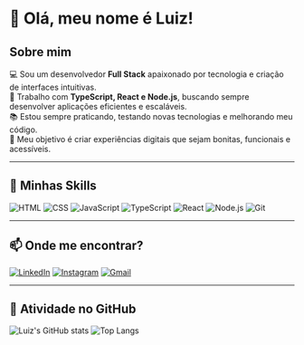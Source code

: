# 👋 Olá, meu nome é Luiz!

## Sobre mim  

💻 Sou um desenvolvedor **Full Stack** apaixonado por tecnologia e criação de interfaces intuitivas.  
🚀 Trabalho com **TypeScript, React e Node.js**, buscando sempre desenvolver aplicações eficientes e escaláveis.  
📚 Estou sempre praticando, testando novas tecnologias e melhorando meu código.  
🎯 Meu objetivo é criar experiências digitais que sejam bonitas, funcionais e acessíveis.  

---

## 📌 Minhas Skills  
![HTML](https://img.shields.io/badge/HTML-E34F26?style=for-the-badge&logo=html5&logoColor=white)
![CSS](https://img.shields.io/badge/CSS-1572B6?style=for-the-badge&logo=css3&logoColor=white)
![JavaScript](https://img.shields.io/badge/JavaScript-F7DF1E?style=for-the-badge&logo=javascript&logoColor=black)
![TypeScript](https://img.shields.io/badge/TypeScript-3178C6?style=for-the-badge&logo=typescript&logoColor=white)
![React](https://img.shields.io/badge/React-61DAFB?style=for-the-badge&logo=react&logoColor=black)
![Node.js](https://img.shields.io/badge/Node.js-339933?style=for-the-badge&logo=node.js&logoColor=white)
![Git](https://img.shields.io/badge/Git-F05032?style=for-the-badge&logo=git&logoColor=white)

---

## 📫 Onde me encontrar?  
[![LinkedIn](https://img.shields.io/badge/LinkedIn-0A66C2?style=for-the-badge&logo=linkedin&logoColor=white)](https://www.linkedin.com/in/luiz-sobral-dev/)
[![Instagram](https://img.shields.io/badge/Instagram-E4405F?style=for-the-badge&logo=instagram&logoColor=white)](https://www.instagram.com/luizsobraldev/)
[![Gmail](https://img.shields.io/badge/Gmail-D14836?style=for-the-badge&logo=gmail&logoColor=white)](mailto:luizsobraldev@gmail.com)

---

## 🎯 Atividade no GitHub
![Luiz's GitHub stats](https://github-readme-stats.vercel.app/api?username=luizsobraldev&show_icons=true&theme=dark)
![Top Langs](https://github-readme-stats.vercel.app/api/top-langs/?username=luizsobraldev&layout=compact&theme=dark)
